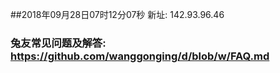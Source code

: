 ##2018年09月28日07时12分07秒 新址: 142.93.96.46
### 兔友常见问题及解答: https://github.com/wanggonging/d/blob/w/FAQ.md
